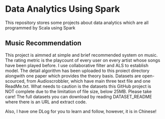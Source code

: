 # Data Analytics Using Spark
This repository stores some projects about data analytics which are all programmed by Scala using Spark

## Music Recommendation
  This project is aimmed at simple and brief recommended system on music. 
  The rating metric is the playcount of every user on every artist whose songs have been played before.
  I use collaborative filter and ALS to establish model. The detail algorithm has been uploaded to this proiect directory alongwith one paper which provides the theory basis.
  Datasets are open-scourced, from Audioscrobbler, which have main three text file and one ReadMe.txt.
  What needs to caution is the datasets this GitHub project is NOT complete due to the limitation of file size, below 25MB. Please take care!
  The full datasets you can download by reading DATASET_README where there is an URL and extract code.
  
  Also, I have one DLog for you to learn and follow, however, it is in Chinese!
